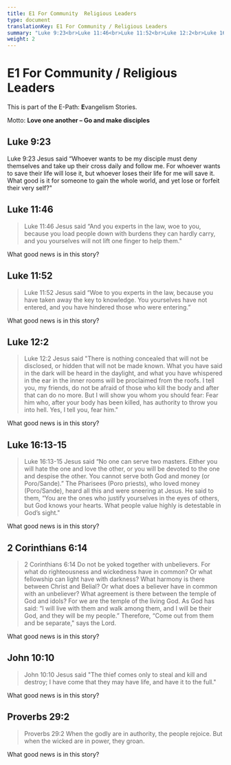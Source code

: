 ```yaml
---
title: E1 For Community  Religious Leaders
type: document
translationKey: E1 For Community / Religious Leaders
summary: "Luke 9:23<br>Luke 11:46<br>Luke 11:52<br>Luke 12:2<br>Luke 16:13-15<br>2 Corinthians 6:14<br>John 10:10<br>Proverbs 29:2"
weight: 2
---
```

# E1 For Community / Religious Leaders

This is part of the E-Path: **E**vangelism Stories.

Motto: **Love one another – Go and make disciples**

## Luke 9:23

Luke 9:23 Jesus said “Whoever wants to be my disciple must deny themselves and take up their cross daily and follow me. For whoever wants to save their life will lose it, but whoever loses their life for me will save it. What good is it for someone to gain the whole world, and yet lose or forfeit their very self?"

## Luke 11:46

>   Luke 11:46 Jesus said “And you experts in the law, woe to you, because you load people down with burdens they can hardly carry, and you yourselves will not lift one finger to help them."

What good news is in this story?

## Luke 11:52

>   Luke 11:52 Jesus said “Woe to you experts in the law, because you have taken away the key to knowledge. You yourselves have not entered, and you have hindered those who were entering.”

What good news is in this story?

## Luke 12:2

>   Luke 12:2 Jesus said "There is nothing concealed that will not be disclosed, or hidden that will not be made known. What you have said in the dark will be heard in the daylight, and what you have whispered in the ear in the inner rooms will be proclaimed from the roofs. I tell you, my friends, do not be afraid of those who kill the body and after that can do no more. But I will show you whom you should fear: Fear him who, after your body has been killed, has authority to throw you into hell. Yes, I tell you, fear him."

What good news is in this story?

## Luke 16:13-15

>   Luke 16:13-15 Jesus said “No one can serve two masters. Either you will hate the one and love the other, or you will be devoted to the one and despise the other. You cannot serve both God and money (or Poro/Sande).” The Pharisees (Poro priests), who loved money (Poro/Sande), heard all this and were sneering at Jesus. He said to them, “You are the ones who justify yourselves in the eyes of others, but God knows your hearts. What people value highly is detestable in God’s sight."

What good news is in this story?

## 2 Corinthians 6:14

>   2 Corinthians 6:14 Do not be yoked together with unbelievers. For what do righteousness and wickedness have in common? Or what fellowship can light have with darkness? What harmony is there between Christ and Belial? Or what does a believer have in common with an unbeliever? What agreement is there between the temple of God and idols? For we are the temple of the living God. As God has said: “I will live with them and walk among them, and I will be their God, and they will be my people.” Therefore, “Come out from them and be separate," says the Lord.

What good news is in this story?

## John 10:10

>   John 10:10 Jesus said "The thief comes only to steal and kill and destroy; I have come that they may have life, and have it to the full."

What good news is in this story?

## Proverbs 29:2

>   Proverbs 29:2 When the godly are in authority, the people rejoice. But when the wicked are in power, they groan.

What good news is in this story?

